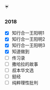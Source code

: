 

:umbrella:

### 2018 

- [x] 知行合一王阳明1
- [x] 知行合一王阳明2
- [x] 知行合一王阳明3
- [x] 知道做到
- [ ] 传习录
- [ ] 撒哈拉的故事
- [ ] 叔本华文选
- [ ] 挺经
- [ ] 纯粹理性批判
